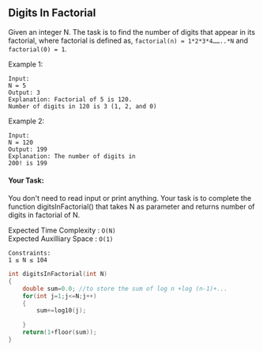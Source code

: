 ## Digits In Factorial

Given an integer N. The task is to find the number of digits that appear in its factorial, where factorial is defined as, `factorial(n) = 1*2*3*4……..*N` and `factorial(0) = 1`.

Example 1:

```
Input:
N = 5
Output: 3
Explanation: Factorial of 5 is 120.
Number of digits in 120 is 3 (1, 2, and 0)
```

Example 2:

```
Input:
N = 120
Output: 199
Explanation: The number of digits in
200! is 199
```

#### Your Task:

You don't need to read input or print anything. Your task is to complete the function digitsInFactorial() that takes N as parameter and returns number of digits in factorial of N.

Expected Time Complexity : `O(N)`  
Expected Auxilliary Space : `O(1)`

```
Constraints:
1 ≤ N ≤ 104
```

```c++
int digitsInFactorial(int N)
{
    double sum=0.0; //to store the sum of log n +log (n-1)+...
    for(int j=1;j<=N;j++)
    {
        sum+=log10(j);

    }
    return(1+floor(sum));
}

```
